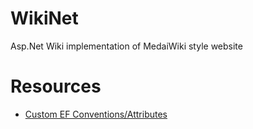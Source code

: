 WikiNet
=======
Asp.Net Wiki implementation of MedaiWiki style website

Resources
=======
* [Custom EF Conventions/Attributes](http://msdn.microsoft.com/en-us/data/jj819164.aspx "Custom EF Conventions/Attributes")
